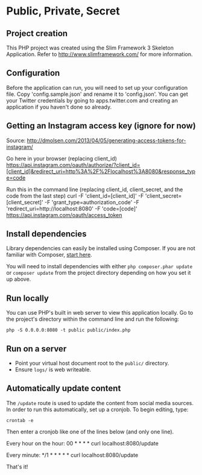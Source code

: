 # Public, Private, Secret

## Project creation
This PHP project was created using the Slim Framework 3 Skeleton Application. Refer to http://www.slimframework.com/ for more information.

## Configuration
Before the application can run, you will need to set up your configuration file. Copy 'config.sample.json' and rename it to 'config.json'.  You can get your Twitter credentials by going to apps.twitter.com and creating an application if you haven't done so already.

## Getting an Instagram access key (ignore for now)
Source: http://dmolsen.com/2013/04/05/generating-access-tokens-for-instagram/

Go here in your browser (replacing client_id)
    https://api.instagram.com/oauth/authorize/?client_id=[client_id]&redirect_uri=http%3A%2F%2Flocalhost%3A8080&response_type=code

Run this in the command line (replacing client_id, client_secret, and the code from the last step)
    curl -F 'client_id=[client_id]' -F 'client_secret=[client_secret]' -F 'grant_type=authorization_code' -F 'redirect_uri=http://localhost:8080' -F 'code=[code]' https://api.instagram.com/oauth/access_token

## Install dependencies
Library dependencies can easily be installed using Composer. If you are not familiar with Composer, [start here](https://getcomposer.org/doc/00-intro.md).

You will need to install dependencies with either `php composer.phar update` or `composer update` from the project directory depending on how you set it up above.

## Run locally
You can use PHP's built in web server to view this application locally. Go to the project's directory within the command line and run the following:

    php -S 0.0.0.0:8080 -t public public/index.php

## Run on a server
* Point your virtual host document root to the `public/` directory.
* Ensure `logs/` is web writeable.

## Automatically update content
The `/update` route is used to update the content from social media sources. In order to run this automatically, set up a cronjob.  To begin editing, type:

    crontab -e

Then enter a cronjob like one of the lines below (and only one line).

Every hour on the hour:
    00 * * * * curl localhost:8080/update

Every minute:
    */1 * * * * * curl localhost:8080/update

That's it!
